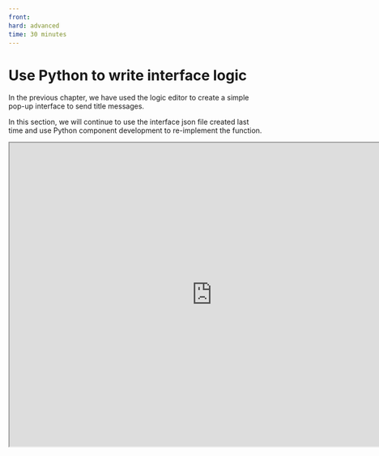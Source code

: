 ```yaml
---
front: 
hard: advanced
time: 30 minutes
---
```

# Use Python to write interface logic

In the previous chapter, we have used the logic editor to create a simple pop-up interface to send title messages.

In this section, we will continue to use the interface json file created last time and use Python component development to re-implement the function.

<iframe src="https://cc.163.com/act/m/daily/iframeplayer/?id=6328682ee6c041f2578ca826" width="800" height="600" allow="fullscreen"/>

Before starting to write, we need to find the project edited when using the logic editor to create the interface logic in the previous chapter, then select Export Resources, find the resource package, ui folder, and the file edited at that time.

![](./images/23.png)

Export and save to a location that can be found, then create a blank additional package and import the interface file just imported.

After the import is complete, you can modify the namespace by yourself. Continue to create a new interface preset and name it `TitleScreen`. After the creation is completed, check the preload and switch to the PushScreen mode to open the interface.

![](./images/24.png)

The operation here is exactly the same as the previous use of the logic editor.

Next, we can open PyCharm, open the folder of this project, and edit the code. The first time you open it, you need to set `Sources Root`. No screenshots are shown here.

![](./images/25.png)

Find `Script Folder/uiScript/TitleScreen.py`, which is our UI logic file.

The default second line of code is

```python
import client.extraClientApi as clientApi
```

We can modify it here to

```python
import mod.client.extraClientApi as clientApi
```

In this way, the completion function can be used normally to solve the error of automatic prompts.

Observing this class, we can see that the functions that can be rewritten are basically the same as those of the blueprint parts in the logic editor, and it also has 4 functions. Among them, `OnActivate` and `OnDeactive` are functions that will only be called when the interface is created by PushScreen.

There are two ways to write logic for UI created with Python code. One is to add a callback function binding to the button during initialization, just like the logic editor. Another is to use data binding, define the Python file to be called in advance in the Json file, and bind it to the functions and variables in the code.

## Method 1


Let's first introduce the first method

So now we can define some constants in the `__init__` function during initialization. For example, the path of the UI control we need to use.

```python
def __init__(self, namespace, name, param):
ScreenNode.__init__(self, namespace, name, param)
self.mMainPanel = "/main_panel"
self.mTitleText = self.mMainPanel + "/title_text"
self.mConfirmButton = self.mMainPanel + "/confirm_button"
```

This defines the paths of all the controls we may need, which is convenient for subsequent calls.

Next, rewrite the `Create` function and add a callback function for the button.

```python
def Create(self):
"""
@description Called when UI is created successfully
"""
buttonControl = self.GetBaseUIControl(self.mConfirmButton).asButton()
buttonControl.AddTouchEventParams({"isSwallow": True})
buttonControl.SetButtonTouchUpCallback(self.OnConfirmButtonClick)

def OnConfirmButtonClick(self, args):
pass
```

This way, when the button is clicked, the `OnConfirmButtonClick` function will be triggered

Next, we return to the preset editor, create a new empty part, name it `UILogic`, and attach it to the `TitleScreen` interface preset.

In this part, we listen for the send Title event sent by the client. First, we need to give this part a memorable name, here it is called `Interface Server Listener`, because we will need to get the example of this part by name in the interface logic file later to send notification messages to our server. At the same time, when initializing the server, listen to the `TitleEvent` event and send the Title command.

The code reference is as follows:

```python
@registerGenericClass("UILogicPart")
class UILogicPart(PartBase):
def __init__(self):
PartBase.__init__(self)
self.name = "Interface server listening"

def OnRecvTitle(self, args):
self.SetCommand("/title @a title {}".format(args["text"]))

def InitServer(self):
"""

@description Server-side component object initialization entry
"""
self.ListenSelfEvent("TitleEvent", self, self.OnRecvTitle)
```

After writing the `Interface server-side listening` component, we can return to the interface logic code file and modify the button callback function.

At the beginning of the py file, first introduce the preset API

```python
import Preset.Controller.PresetApi as presetApi
```

Then modify the button callback function, first get the `TitleScreen` preset, then get its component `Interface server-side listening`, and then call the `NotifyToServer` function to send our event.

Close this interface after sending.

```python
def OnConfirmButtonClick(self, args):
text = self.GetBaseUIControl(self.mTitleText).asTextEditBox().GetEditText()
        presetApi.GetPresetByName("TitleScreen").GetPartByName("Interface server monitoring").NotifyToServer("TitleEvent", {"text": text})
        clientApi.PopScreen()
```

The complete code is as follows:

```python
# -*- coding: utf-8 -*-
import Preset.Controller.PresetApi as presetApi
import mod.client.extraClientApi as clientApi

ViewBinder = clientApi.GetViewBinderCls()
ViewRequest = clientApi.GetViewViewRequestCls()
ScreenNode = clientApi.GetScreenNodeCls()


class TitleScreen(ScreenNode):
    def __init__(self, namespace, name, param):
        ScreenNode.__init__(self, namespace, name, param)
        self.mMainPanel = "/main_panel"
        self.mTitleText = self.mMainPanel + "/title_text"
        self.mConfirmButton = self.mMainPanel + "/confirm_button"

    def Create(self):
        """
        @description Called when UI is created successfully
        """
        buttonControl = self.GetBaseUIControl(self.mConfirmButton).asButton()
        buttonControl.AddTouchEventParams({"isSwallow": True})
        buttonControl.SetButtonTouchUpCallback(self.OnConfirmButtonClick)


def OnConfirmButtonClick(self, args):
text = self.GetBaseUIControl(self.mTitleText).asTextEditBox().GetEditText()
presetApi.GetPresetByName("TitleScreen").GetPartByName("Interface Server Listener").NotifyToServer("TitleEvent", {"text": text})
clientApi.PopScreen()
```

## Method 2

Next, we will introduce how to get the data of the text box and bind the callback function of the button through data binding.

After following the steps of method 1, the difference between method 2 is mainly in the interface logic file `uiScript/TitleScreen.py`.

The official description document of data binding <a href="../../../../mcguide/18-界面与互動/70-UI数据绑定.html?catalog=1">点我</a> can be used in conjunction with this tutorial.

We consult the UI documentation, find the interface controls we use, and view their detailed Json parameters.

For example, we use <a href="../../../../mcguide/18-界面与互動/30-UI说明文档.html?catalog=1#image-button">button</a> and <a href="../../../../mcguide/18-界面与互動/30-UI说明文档.html?catalog=1#texteditbox">text edit box</a>.

### Button

We mainly look at the last few parameter explanations in the document.

You can see that the parameter `$pressed_button_name` corresponds to the Python class name and the corresponding function. `button_mappings` represents the specific mapping.

| $pressed_button_name | fpsBattle represents the Python class name for writing UI logic, and click represents the click function of the Python class that will be executed when the button is pressed. You can also use API AddTouchEventHandler to dynamically register button callbacks |
| --------------------------- | ------------------------------------------------------------ |
| is_handle_button_move_event | Indicates whether the button can respond to button move events, set to true to use with API AddTouchEventHandler |
| button_mappings | Indicates button event response mapping network, set to [] to use with API AddTouchEventHandler |

We open the file `resource package/ui/soldier_title_screen.json` again, search for `common.button`, and find our button control.

![](./images/26.png)

You can see that these two values already exist in the json configuration of the button. Next, we modify it as required, delete the item `button_mappings`, and change `$pressed_button_name` to `%file name.function name`. Specifically, it is modified to

````json
"$pressed_button_name" : "%TitleScreen.OnConfirmButtonClick",
````

**After editing this file, it is recommended not to open this interface again with the interface editor. Otherwise, it may be automatically overwritten, and you need to delete `button_mappings` again after overwriting**

Next, go back to `TitleScreen.py`, add a binding for `OnConfirmButtonClick`, and add `@ViewBinder.binding(ViewBinder.BF_ButtonClickUp)` on the line above the function.

At the same time, delete the related functions of the button monitoring.

```python
def Create(self):
"""
@description Called when the UI is successfully created

        """
        pass

    @ViewBinder.binding(ViewBinder.BF_ButtonClickUp)
    def OnConfirmButtonClick(self, args):
        text = self.GetBaseUIControl(self.mTitleText).asTextEditBox().GetEditText()
        presetApi.GetPresetByName("TitleScreen").GetPartByName("Interface server monitoring").NotifyToServer("TitleEvent", {"text": text})
        clientApi.PopScreen()
```

### Text Edit Box

Next, let's look at the binding of the text edit box.

The binding parameters are mainly `$text_edit_box_content_binding_name` and `$text_box_name`.

Refer to Note 1 in the document and define a variable to store the real-time content in the text box.

Then define two functions, one for assignment and one for return, and modify the callback function of the button so that the button can get the text content from the variable we defined.

```python
class TitleScreen(ScreenNode):
def __init__(self, namespace, name, param):
ScreenNode.__init__(self, namespace, name, param)
self.mText = ""

@ViewBinder.binding(ViewBinder.BF_EditChanged | ViewBinder.BF_EditFinished)
def TextBox(self, args):
self.mText = args["Text"]
return ViewRequest.Refresh

    @ViewBinder.binding(ViewBinder.BF_BindString)
    def ReturnTextString(self):
        return self.mText

    @ViewBinder.binding(ViewBinder.BF_ButtonClickUp)
    def OnConfirmButtonClick(self, args):
        presetApi.GetPresetByName("TitleScreen").GetPartByName("Interface server monitoring").NotifyToServer("TitleEvent", {"text": self.mText}) clientApi.PopScreen()
```

It is not difficult to find that data binding is just binding a function to a corresponding type and reflecting it in json.

For example, `ReturnTextString` returns a variable of type str, and the type in binding is also `BF_BindString`, a text variable.

Similarly, if the variable of type int needs to be filled in json, we can also define an int variable, and then use binding to bind `BF_BindInt`, then return this value, and modify the corresponding function in the json file.

Next, we modify Json to match the corresponding configuration with our class and function.

```json

"$text_box_name" : "%TitleScreen.TextBox",
"$text_edit_box_content_binding_name" : "#TitleScreen.ReturnTextString",
```

Some important json configurations are captured above. After modification, it should be like this.

As of now, the modification is complete.

The complete code of the interface can be downloaded here [https://g79.gdl.netease.com/Cpp_AddOn_PartUI.zip], where `behavior package/uiScript/TitleScreen_V1.py` is the code of method 1 for your reference.